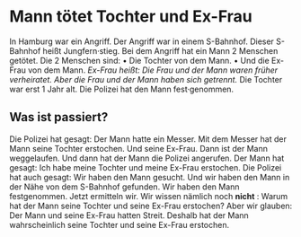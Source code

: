 # Mann tötet Tochter und Ex-Frau

In Hamburg war ein Angriff. Der Angriff war in einem S-Bahnhof. Dieser S-Bahnhof heißt Jungfern·stieg. Bei dem Angriff hat ein Mann 2 Menschen getötet. Die 2 Menschen sind: • Die Tochter von dem Mann. • Und die Ex-Frau von dem Mann. *Ex-Frau heißt:* 
*Die Frau und der Mann waren früher verheiratet.* 
*Aber die Frau und der Mann haben sich getrennt.* Die Tochter war erst 1 Jahr alt. Die Polizei hat den Mann fest·genommen. 

## Was ist passiert?
Die Polizei hat gesagt: Der Mann hatte ein Messer. Mit dem Messer hat der Mann seine Tochter erstochen. Und seine Ex-Frau. Dann ist der Mann weggelaufen. Und dann hat der Mann die Polizei angerufen. Der Mann hat gesagt: Ich habe meine Tochter und meine Ex-Frau erstochen. Die Polizei hat auch gesagt: Wir haben den Mann gesucht. Und wir haben den Mann in der Nähe von dem S-Bahnhof gefunden. Wir haben den Mann festgenommen. Jetzt ermitteln wir. Wir wissen nämlich noch **nicht** : Warum hat der Mann seine Tochter und seine Ex-Frau erstochen? Aber wir glauben: Der Mann und seine Ex-Frau hatten Streit. Deshalb hat der Mann wahrscheinlich seine Tochter und seine Ex-Frau erstochen. 
